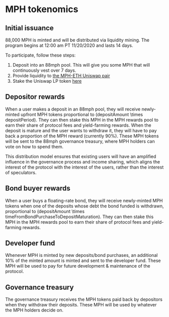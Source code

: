 # MPH tokenomics

## Initial issuance

88,000 MPH is minted and will be distributed via liquidity mining. The program begins at 12:00 am PT 11/20/2020 and lasts 14 days.

To participate, follow these steps:

1. Deposit into an 88mph pool. This will give you some MPH that will continuously vest over 7 days.
2. Provide liquidity to [the MPH-ETH Uniswap pair](https://info.uniswap.org/pair/0x4d96369002fc5b9687ee924d458a7e5baa5df34e)
3. Stake the Uniswap LP token [here](https://88mph.app/farming)

## Depositor rewards

When a user makes a deposit in an 88mph pool, they will receive newly-minted upfront MPH tokens proportional to \(depositAmount \times depositPeriod\). They can then stake this MPH in the MPH rewards pool to earn their share of protocol fees and yield-farming rewards. When the deposit is mature and the user wants to withdraw it, they will have to pay back a proportion of the MPH reward (currently 90%). These MPH tokens will be sent to the 88mph governance treasury, where MPH holders can vote on how to spend them.

This distribution model ensures that existing users will have an amplified influence in the governance process and income sharing, which aligns the interest of the protocol with the interest of the users, rather than the interest of speculators.

## Bond buyer rewards

When a user buys a floating-rate bond, they will receive newly-minted MPH tokens when one of the deposits whose debt the bond funded is withdrawn, proportional to \(depositAmount \times timeFromBondPurchaseToDepositMaturation\). They can then stake this MPH in the MPH rewards pool to earn their share of protocol fees and yield-farming rewards.

## Developer fund

Whenever MPH is minted by new deposits/bond purchases, an additional 10% of the minted amount is minted and sent to the developer fund. These MPH will be used to pay for future development & maintenance of the protocol.

## Governance treasury

The governance treasury receives the MPH tokens paid back by depositors when they withdraw their deposits. These MPH will be used by whatever the MPH holders decide on.
